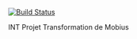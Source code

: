 [![Build Status](https://travis-ci.com/Foch789/INT-projet-transformation-de-mobius.svg?branch=master)](https://travis-ci.com/Foch789/INT-projet-transformation-de-mobius)

INT Projet Transformation de Mobius
